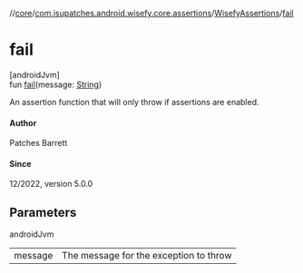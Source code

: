 //[core](../../../index.md)/[com.isupatches.android.wisefy.core.assertions](../index.md)/[WisefyAssertions](index.md)/[fail](fail.md)

# fail

[androidJvm]\
fun [fail](fail.md)(message: [String](https://kotlinlang.org/api/latest/jvm/stdlib/kotlin/-string/index.html))

An assertion function that will only throw if assertions are enabled.

#### Author

Patches Barrett

#### Since

12/2022, version 5.0.0

## Parameters

androidJvm

| | |
|---|---|
| message | The message for the exception to throw |

